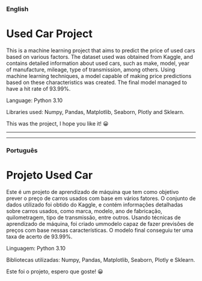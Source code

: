 ### English
# Used Car Project

This is a machine learning project that aims to predict the price of used cars based on various factors. The dataset used was obtained from Kaggle,
and contains detailed information about used cars, such as make, model, year of manufacture, mileage, type of transmission, among others.
Using machine learning techniques, a model capable of making price predictions based on these characteristics was created. The final model managed to have a hit rate of 93.99%.

Language: Python 3.10

Libraries used: Numpy, Pandas, Matplotlib, Seaborn, Plotly and Sklearn.

This was the project, I hope you like it! 😀

-----------------------------------------------------------------------------------------------------------------------------------------------------
-----------------------------------------------------------------------------------------------------------------------------------------------------

### Português
# Projeto Used Car

Este é um projeto de aprendizado de máquina que tem como objetivo prever o preço de carros usados com base em vários fatores. O conjunto de dados utilizado foi obtido do Kaggle, 
e contém informações detalhadas sobre carros usados, como marca, modelo, ano de fabricação, quilometragem, tipo de transmissão, entre outros. 
Usando técnicas de aprendizado de máquina, foi criado ummodelo capaz de fazer previsões de preços com base nessas características. O modelo final conseguiu ter uma taxa de acerto de 93.99%.

Linguagem: Python 3.10

Bibliotecas utilizadas: Numpy, Pandas, Matplotlib, Seaborn, Plotly e Sklearn.

Este foi o projeto, espero que goste! 😀

